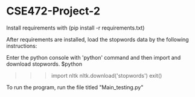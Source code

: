 # CSE472-Project-2

Install requirements with (pip install -r requirements.txt)

After requirements are installed, load the stopwords data by the following instructions:

Enter the python console with 'python' command and then import and download stopwords.
$python
>>>import nltk
>>>nltk.download('stopwords')
>>>exit()

To run the program, run the file titled "Main_testing.py"